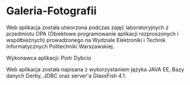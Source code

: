# Galeria-Fotografii

Web aplikacja została utworzona podczas zajęć laboratoryjnych z przedmiotu OPA (Obiektowe programowanie aplikacji rozproszonych i współbieżnych) prowadzonego na Wydziale Elektroniki i Technik Informatycznych Politechniki Warszawskiej.

Wykonawca aplikacji: Piotr Dybcio

Web aplikacja została napisana z wykorzystaniem języka JAVA EE, Bazy danych Derby, JDBC oraz server'a GlassFish 4.1.
